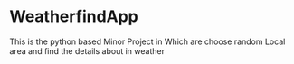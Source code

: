 # WeatherfindApp
This is the python based  Minor Project in Which are choose random Local area and find the details about in weather 
